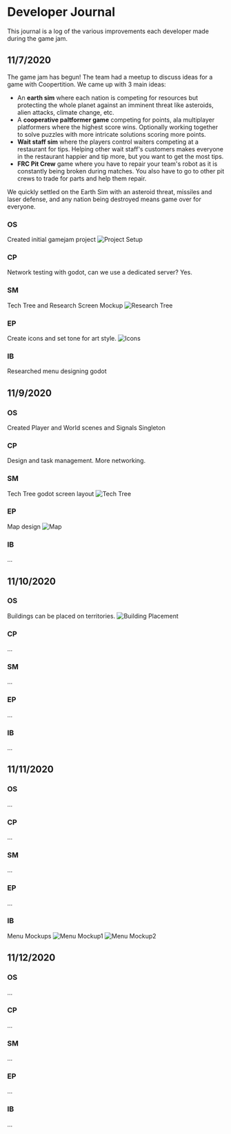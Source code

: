 # Developer Journal

This journal is a log of the various improvements each developer made during the game jam.

## 11/7/2020

The game jam has begun! The team had a meetup to discuss ideas for a game with Coopertition. We came up with 3 main ideas:

- An **earth sim** where each nation is competing for resources but protecting the whole planet against an imminent threat like asteroids, alien attacks, climate change, etc.
- A **cooperative paltformer game** competing for points, ala multiplayer platformers where the highest score wins. Optionally working together to solve puzzles with more intricate solutions scoring more points.
- **Wait staff sim** where the players control waiters competing at a restaurant for tips. Helping other wait staff's customers makes everyone in the restaurant happier and tip more, but you want to get the most tips.
- **FRC Pit Crew** game where you have to repair your team's robot as it is constantly being broken during matches. You also have to go to other pit crews to trade for parts and help them repair.

We quickly settled on the Earth Sim with an asteroid threat, missiles and laser defense, and any nation being destroyed means game over for everyone.

### OS

Created initial gamejam project
![Project Setup](JournalImages/2020-11-07-01.png)

### CP

Network testing with godot, can we use a dedicated server? Yes.

### SM

Tech Tree and Research Screen Mockup
![Research Tree](JournalImages/2020-11-07-02.png)

### EP

Create icons and set tone for art style.
![Icons](JournalImages/2020-11-07-03.png)

### IB

Researched menu designing godot

## 11/9/2020

### OS

Created Player and World scenes and Signals Singleton

### CP

Design and task management.
More networking.

### SM

Tech Tree godot screen layout
![Tech Tree](JournalImages/2020-11-08-02.png)

### EP

Map design
![Map](JournalImages/2020-11-08-01.jpeg)

### IB

...

## 11/10/2020

### OS

Buildings can be placed on territories.
![Building Placement](JournalImages/2020-11-10-01.gif)

### CP

...

### SM

...

### EP

...

### IB

...

## 11/11/2020

### OS

...

### CP

...

### SM

...

### EP

...

### IB

Menu Mockups
![Menu Mockup1](JournalImages/2020-11-11-01.jpg)
![Menu Mockup2](JournalImages/2020-11-11-02.jpg)

## 11/12/2020

### OS

...

### CP

...

### SM

...

### EP

...

### IB

...
